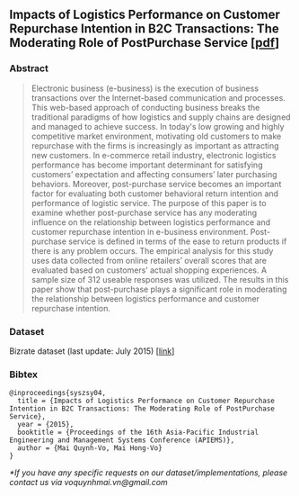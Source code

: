 ## Impacts of Logistics Performance on Customer Repurchase Intention in B2C Transactions: The Moderating Role of PostPurchase Service [[pdf](https://www.researchgate.net/publication/308717709_Impacts_of_Logistics_Performance_on_Customer_Repurchase_Intention_in_B2C_Transactions_The_Moderating_Role_of_Post-Purchase_Service?homeFeedVariantCode=wd_NU)]

### Abstract

> Electronic business (e-business) is the execution of business transactions over the Internet-based communication and processes. This web-based approach of conducting business breaks the traditional paradigms of how logistics and supply chains are designed and managed to achieve success. In today's low growing and highly competitive market environment, motivating old customers to make repurchase with the firms is increasingly as important as attracting new customers. In e-commerce retail industry, electronic logistics performance has become important determinant for satisfying customers’ expectation and affecting consumers’ later purchasing behaviors. Moreover, post-purchase service becomes an important factor for evaluating both customer behavioral return intention and performance of logistic service. The purpose of this paper is to examine whether post-purchase service has any moderating influence on the relationship between logistics performance and customer repurchase intention in e-business environment. Post-purchase service is defined in terms of the ease to return products if there is any problem occurs. The empirical analysis for this study uses data collected from online retailers’ overall scores that are evaluated based on customers’ actual shopping experiences. A sample size of 312 useable responses was utilized. The results in this paper show that post-purchase plays a significant role in moderating the relationship between logistics performance and customer repurchase intention.

### Dataset

Bizrate dataset (last update: July 2015) [[link](https://github.com/vqmai/apiems2015/blob/master/000_Bizrate%20data.zip)]

### Bibtex
```
@inproceedings{syszsy04,
  title = {Impacts of Logistics Performance on Customer Repurchase Intention in B2C Transactions: The Moderating Role of PostPurchase Service},
  year = {2015},
  booktitle = {Proceedings of the 16th Asia-Pacific Industrial Engineering and Management Systems Conference (APIEMS)},
  author = {Mai Quynh-Vo, Mai Hong-Vo}
}
```

_*If you have any specific requests on our dataset/implementations, please contact us via voquynhmai.vn@gmail.com_
